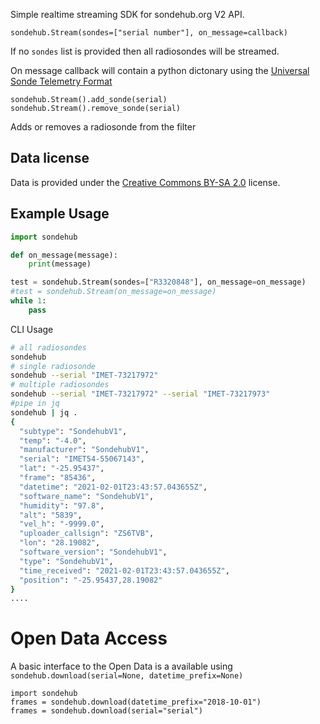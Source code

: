 Simple realtime streaming SDK for sondehub.org V2 API.

```
sondehub.Stream(sondes=["serial number"], on_message=callback)
```
If no `sondes` list is provided then all radiosondes will be streamed.

On message callback will contain a python dictonary using the [Universal Sonde Telemetry Format](https://github.com/projecthorus/radiosonde_auto_rx/wiki/SondeHub-DB-Universal-Telemetry-Format)


```
sondehub.Stream().add_sonde(serial)
sondehub.Stream().remove_sonde(serial)
```

Adds or removes a radiosonde from the filter

Data license
--
Data is provided under the [Creative Commons BY-SA 2.0](https://creativecommons.org/licenses/by-sa/2.0/) license.

Example Usage
--

```python
import sondehub

def on_message(message):
    print(message)

test = sondehub.Stream(sondes=["R3320848"], on_message=on_message)
#test = sondehub.Stream(on_message=on_message)
while 1:
    pass

```

CLI Usage
```sh
# all radiosondes
sondehub
# single radiosonde
sondehub --serial "IMET-73217972"
# multiple radiosondes
sondehub --serial "IMET-73217972" --serial "IMET-73217973"
#pipe in jq
sondehub | jq .
{
  "subtype": "SondehubV1",
  "temp": "-4.0",
  "manufacturer": "SondehubV1",
  "serial": "IMET54-55067143",
  "lat": "-25.95437",
  "frame": "85436",
  "datetime": "2021-02-01T23:43:57.043655Z",
  "software_name": "SondehubV1",
  "humidity": "97.8",
  "alt": "5839",
  "vel_h": "-9999.0",
  "uploader_callsign": "ZS6TVB",
  "lon": "28.19082",
  "software_version": "SondehubV1",
  "type": "SondehubV1",
  "time_received": "2021-02-01T23:43:57.043655Z",
  "position": "-25.95437,28.19082"
}
....

```


Open Data Access
==

A basic interface to the Open Data is a available using `sondehub.download(serial=None, datetime_prefix=None)`

```
import sondehub
frames = sondehub.download(datetime_prefix="2018-10-01")
frames = sondehub.download(serial="serial")
```